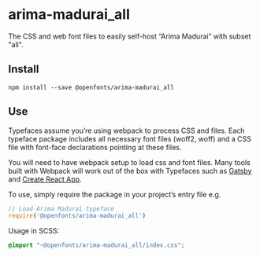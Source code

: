 
# arima-madurai_all

The CSS and web font files to easily self-host “Arima Madurai” with subset "all".

## Install

`npm install --save @openfonts/arima-madurai_all`

## Use

Typefaces assume you’re using webpack to process CSS and files. Each typeface
package includes all necessary font files (woff2, woff) and a CSS file with
font-face declarations pointing at these files.

You will need to have webpack setup to load css and font files. Many tools built
with Webpack will work out of the box with Typefaces such as [Gatsby](https://github.com/gatsbyjs/gatsby)
and [Create React App](https://github.com/facebookincubator/create-react-app).

To use, simply require the package in your project’s entry file e.g.

```javascript
// Load Arima Madurai typeface
require('@openfonts/arima-madurai_all')
```

Usage in SCSS:
```scss
@import "~@openfonts/arima-madurai_all/index.css";
```
